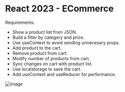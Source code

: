 # React 2023 - ECommerce

Requirements:

- Show a product list from JSON.
- Build a filter by category and price.
- Use useContext to avoid sending unnecesary props.
- Add product to the cart.
- Remove product from cart.
- Modify number of products from cart.
- Sync changes on cart with product list.
- Use localstorage to save the cart.
- Add useContext and useReducer for performance.
  
![image](https://github.com/pGarciaAndres/react-2023/assets/30140745/daf62184-3254-4b7b-8aba-011bc8d4bc6d)
